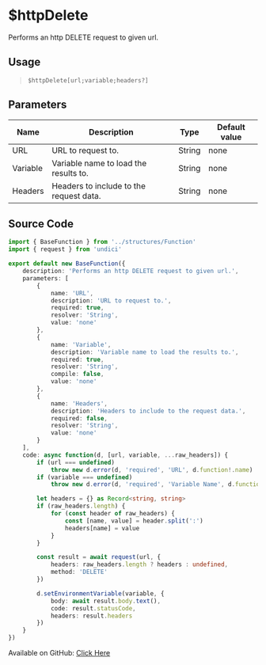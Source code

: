 # $httpDelete
Performs an http DELETE request to given url.
## Usage
> `$httpDelete[url;variable;headers?]`
## Parameters
|   Name   |               Description               |  Type  | Default value |
|----------|-----------------------------------------|--------|---------------|
| URL      | URL to request to.                      | String | none          |
| Variable | Variable name to load the results to.   | String | none          |
| Headers  | Headers to include to the request data. | String | none          |

## Source Code
```ts
import { BaseFunction } from '../structures/Function'
import { request } from 'undici'

export default new BaseFunction({
    description: 'Performs an http DELETE request to given url.',
    parameters: [
        {
            name: 'URL',
            description: 'URL to request to.',
            required: true,
            resolver: 'String',
            value: 'none'
        },
        {
            name: 'Variable',
            description: 'Variable name to load the results to.',
            required: true,
            resolver: 'String',
            compile: false,
            value: 'none'
        },
        {
            name: 'Headers',
            description: 'Headers to include to the request data.',
            required: false,
            resolver: 'String',
            value: 'none'
        }
    ],
    code: async function(d, [url, variable, ...raw_headers]) {
        if (url === undefined)
            throw new d.error(d, 'required', 'URL', d.function!.name)
        if (variable === undefined)
            throw new d.error(d, 'required', 'Variable Name', d.function!.name)

        let headers = {} as Record<string, string>
        if (raw_headers.length) {
            for (const header of raw_headers) {
                const [name, value] = header.split(':')
                headers[name] = value
            }
        }

        const result = await request(url, {
            headers: raw_headers.length ? headers : undefined,
            method: 'DELETE'
        })

        d.setEnvironmentVariable(variable, {
            body: await result.body.text(),
            code: result.statusCode,
            headers: result.headers
        })
    }
})
```
Available on GitHub: [Click Here](https://github.com/Cyberghxst/bdjs/blob/v1/src/functions/httpDelete.ts)
